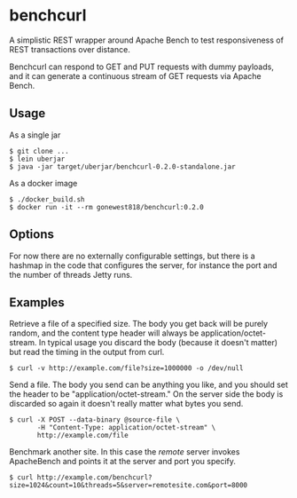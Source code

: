 # benchcurl

A simplistic REST wrapper around Apache Bench to test responsiveness
of REST transactions over distance.

Benchcurl can respond to GET and PUT requests with dummy payloads,
and it can generate a continuous stream of GET requests via Apache Bench. 


## Usage

As a single jar

    $ git clone ...
    $ lein uberjar
    $ java -jar target/uberjar/benchcurl-0.2.0-standalone.jar


As a docker image

    $ ./docker_build.sh
    $ docker run -it --rm gonewest818/benchcurl:0.2.0


## Options

For now there are no externally configurable settings, but there is a hashmap
in the code that configures the server, for instance the port and the number of
threads Jetty runs.


## Examples

Retrieve a file of a specified size.  The body you get back will be purely random,
and the content type header will always be application/octet-stream. In typical
usage you discard the body (because it doesn't matter) but read the timing in
the output from curl.

    $ curl -v http://example.com/file?size=1000000 -o /dev/null


Send a file. The body you send can be anything you like, and you should set
the header to be "application/octet-stream."  On the server side the body is
discarded so again it doesn't really matter what bytes you send.

    $ curl -X POST --data-binary @source-file \
           -H "Content-Type: application/octet-stream" \
           http://example.com/file

Benchmark another site.  In this case the *remote* server invokes ApacheBench
and points it at the server and port you specify.

    $ curl http://example.com/benchcurl?size=1024&count=10&threads=5&server=remotesite.com&port=8000


